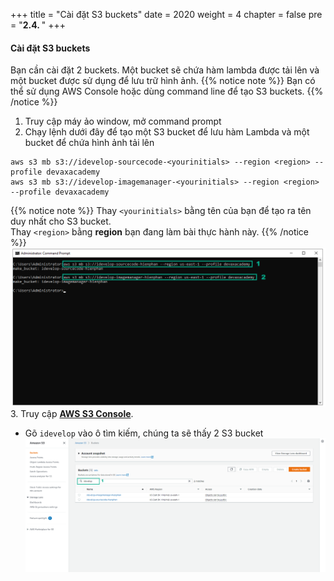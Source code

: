 +++
title = "Cài đặt S3 buckets"
date = 2020
weight = 4
chapter = false
pre = "<b>2.4. </b>"
+++
#### Cài đặt S3 buckets

Bạn cần cài đặt 2 buckets. Một bucket sẽ chứa hàm lambda được tải lên và một bucket được sử dụng để lưu trữ hình ảnh.
{{% notice note %}} 
Bạn có thể sử dụng AWS Console hoặc dùng command line để tạo S3 buckets.
{{% /notice %}}
1. Truy cập máy ảo window, mở command prompt
2. Chạy lệnh dưới đây để tạo một S3 bucket để lưu hàm Lambda và một bucket để chứa hình ảnh tải lên
```
aws s3 mb s3://idevelop-sourcecode-<yourinitials> --region <region> --profile devaxacademy
aws s3 mb s3://idevelop-imagemanager-<yourinitials> --region <region> --profile devaxacademy
```
{{% notice note %}} 
Thay ```<yourinitials>``` bằng tên của bạn để tạo ra tên duy nhất cho S3 bucket.\
Thay ```<region>``` bằng **region** bạn đang làm bài thực hành này.
{{% /notice %}}
![Setup S3 bucket](/images/2-prepare/2.4-setups3/setups3-001.png?featherlight=false&width=60pc)
3. Truy cập [**AWS S3 Console**](https://s3.console.aws.amazon.com/s3/).
* Gõ ```idevelop``` vào ô tìm kiếm, chúng ta sẽ thấy 2 S3 bucket
![Setup S3 bucket](/images/2-prepare/2.4-setups3/setups3-002.png?featherlight=false&width=90pc)

